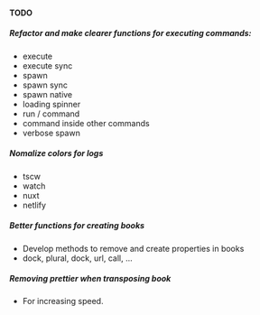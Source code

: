 #### TODO


##### Refactor and make clearer functions for executing commands:

- execute
- execute sync
- spawn
- spawn sync
- spawn native
- loading spinner
- run / command
- command inside other commands
- verbose spawn


##### Nomalize colors for logs

- tscw
- watch
- nuxt
- netlify


##### Better functions for creating books

- Develop methods to remove and create properties in books
- dock, plural, dock, url, call, ...


##### Removing prettier when transposing book

- For increasing speed.

